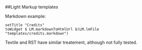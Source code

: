 ##Light Markup templates

Markdown example:

    setTitle "Credits"
    toWidget $ LM.markdownToHtmlUrl $(LM.lmFile "templates/credits.markdown")

Textile and RST have similar treatement, although not fully tested.

